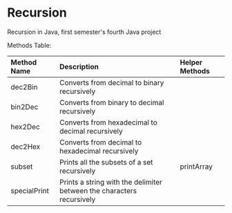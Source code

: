 # Recursion
Recursion in Java, first semester's fourth Java project

Methods Table:

| Method Name                    | Description                                                           | Helper Methods              |
|:-------------------------------|:----------------------------------------------------------------------|:----------------------------|
| dec2Bin                        | Converts from decimal to binary recursively                           |                             |
| bin2Dec                        | Converts from binary to decimal recursively                           |                             |
| hex2Dec                        | Converts from hexadecimal to decimal recursively                      |                             |
| dec2Hex                        | Converts from decimal to hexadecimal recursively                      |                             |
| subset                         | Prints all the subsets of a set recursively                           | printArray                  |
| specialPrint                   | Prints a string with the delimiter between the characters recursively |                             |

